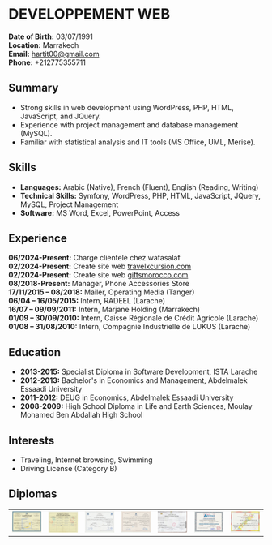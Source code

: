 # DEVELOPPEMENT WEB

**Date of Birth:** 03/07/1991  
**Location:** Marrakech  
**Email:** hartit00@gmail.com  
**Phone:** +212775355711

## Summary
- Strong skills in web development using WordPress, PHP, HTML, JavaScript, and JQuery.
- Experience with project management and database management (MySQL).
- Familiar with statistical analysis and IT tools (MS Office, UML, Merise).

## Skills
- **Languages:** Arabic (Native), French (Fluent), English (Reading, Writing)
- **Technical Skills:** Symfony, WordPress, PHP, HTML, JavaScript, JQuery, MySQL, Project Management
- **Software:** MS Word, Excel, PowerPoint, Access

## Experience
**06/2024-Present:** Charge clientele chez wafasalaf<br>
**02/2024-Present:** Create site web <a href="travelxcursion.com">travelxcursion.com</a><br>
**02/2024-Present:** Create site web <a href="giftsmorocco.com">giftsmorocco.com</a><br>
**08/2018-Present:** Manager, Phone Accessories Store<br>
**17/11/2015 – 08/2018:** Mailer, Operating Media (Tanger)<br>
**06/04 – 16/05/2015:** Intern, RADEEL (Larache)<br>
**16/07 – 09/09/2011:** Intern, Marjane Holding (Marrakech)<br>
**01/09 – 30/09/2010:** Intern, Caisse Régionale de Crédit Agricole (Larache)<br> 
**01/08 – 31/08/2010:** Intern, Compagnie Industrielle de LUKUS (Larache)<br>

## Education
- **2013-2015:** Specialist Diploma in Software Development, ISTA Larache
- **2012-2013:** Bachelor's in Economics and Management, Abdelmalek Essaadi University
- **2011-2012:** DEUG in Economics, Abdelmalek Essaadi University
- **2008-2009:** High School Diploma in Life and Earth Sciences, Moulay Mohamed Ben Abdallah High School

## Interests
- Traveling, Internet browsing, Swimming
- Driving License (Category B)

## Diplomas

<table>
  <tr>
    <th><img src="./BACR.jpeg"/></th>
    <th><img src="./BACV.jpeg"/></th>
    <th><img src="./DEUG.jpeg"/></th>
        <th><img src="./LICENCE.jpeg"/></th>
    <th><img src="./DIPLOME.jpeg"/></th>
        <th><img src="./TELE.jpeg"/></th>
    <th><img src="./ATTIHS.jpeg"/></th>
  </tr>
</table>
